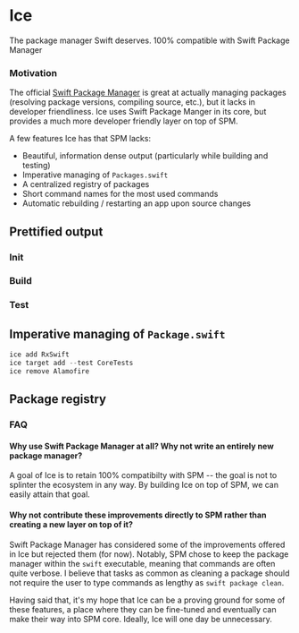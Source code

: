 # Ice

The package manager Swift deserves. 100% compatible with Swift Package Manager

### Motivation

The official [Swift Package Manager](https://github.com/apple/swift-package-manager) is great at actually managing packages (resolving package versions, compiling source, etc.), but it lacks in developer friendliness. Ice uses Swift Package Manger in its core, but provides a much more developer friendly layer on top of SPM.

A few features Ice has that SPM lacks:
- Beautiful, information dense output (particularly while building and testing)
- Imperative managing of `Packages.swift`
- A centralized registry of packages
- Short command names for the most used commands
- Automatic rebuilding / restarting an app upon source changes

## Prettified output

### Init


### Build


### Test

## Imperative managing of `Package.swift`

```swift
ice add RxSwift
ice target add --test CoreTests
ice remove Alamofire
```

## Package registry

### FAQ

#### Why use Swift Package Manager at all? Why not write an entirely new package manager?

A goal of Ice is to retain 100% compatibilty with SPM -- the goal is not to splinter the ecosystem in any way. By building Ice on top of SPM, we can easily attain that goal.

#### Why not contribute these improvements directly to SPM rather than creating a new layer on top of it?

Swift Package Manager has considered some of the improvements offered in Ice but rejected them (for now). Notably, SPM chose to keep the package manager within the `swift` executable, meaning that commands are often quite verbose. I believe that tasks as common as cleaning a package should not require the user to type commands as lengthy as `swift package clean`.

Having said that, it's my hope that Ice can be a proving ground for some of these features, a place where they can be fine-tuned and eventually can make their way into SPM core. Ideally, Ice will one day be unnecessary.
